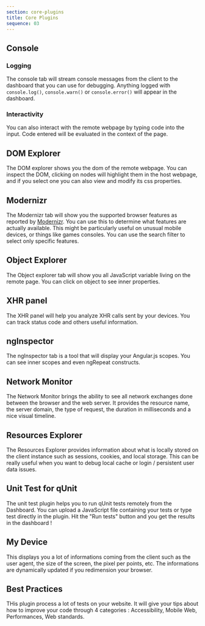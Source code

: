 ```yaml
---
section: core-plugins
title: Core Plugins
sequence: 03
---
```


## Console

### Logging

The console tab will stream console messages from the client to the dashboard that you can use for debugging. Anything logged with `console.log()`, `console.warn()` or `console.error()` will appear in the dashboard.

### Interactivity

You can also interact with the remote webpage by typing code into the input. Code entered will be evaluated in the context of the page.

## DOM Explorer

The DOM explorer shows you the dom of the remote webpage. You can inspect the DOM, clicking on nodes will highlight them in the host webpage, and if you select one you can also view and modify its css properties.

## Modernizr

The Modernizr tab will show you the supported browser features as reported by [Modernizr](http://modernizr.com/). You can use this to determine what features are actually available. This might be particularly useful on unusual mobile devices, or things like games consoles. You can use the search filter to select only specific features.

## Object Explorer

The Object explorer tab will show you all JavaScript variable living on the remote page. You can click on object to see inner properties.

## XHR panel

The XHR panel will help you analyze XHR calls sent by your devices. You can track status code and others useful information.

## ngInspector

The ngInspector tab is a tool that will display your Angular.js scopes. You can see inner scopes and even ngRepeat constructs.

## Network Monitor

The Network Monitor brings the ability to see all network exchanges done between the browser and the web server. It provides the resource name, the server domain, the type of request, the duration in milliseconds and a nice visual timeline.

## Resources Explorer

The Resources Explorer provides information about what is locally stored on the client instance such as sessions, cookies, and local storage. This can be really useful when you want to debug local cache or login / persistent user data issues.

## Unit Test for qUnit

The unit test plugin helps you to run qUnit tests remotely from the Dashboard. You can upload a JavaScript file containing your tests or type test directly in the plugin. Hit the "Run tests" button and you get the results in the dashboard !

## My Device 
	
This displays you a lot of informations coming from the client such as the user agent, the size of the screen, the pixel per points, etc. The informations are dynamically updated if you redimension your browser.

## Best Practices

THis plugin process a lot of tests on your website. It will give your tips about how to improve your code through 4 categories : Accessibility, Mobile Web, Performances, Web standards.